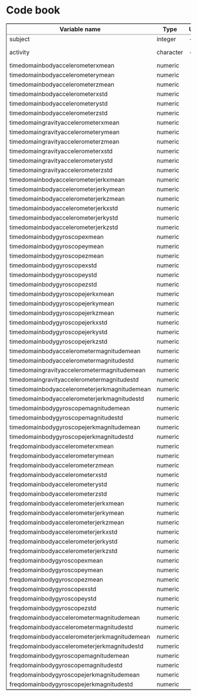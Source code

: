 
# Code book



<table border="2" cellspacing="0" cellpadding="6" rules="groups" frame="hsides">


<colgroup>
<col  class="left" />

<col  class="left" />

<col  class="left" />

<col  class="left" />
</colgroup>
<thead>
<tr>
<th scope="col" class="left">Variable name</th>
<th scope="col" class="left">Type</th>
<th scope="col" class="left">Unit</th>
<th scope="col" class="left">Description</th>
</tr>
</thead>

<tbody>
<tr>
<td class="left">subject</td>
<td class="left">integer</td>
<td class="left">-</td>
<td class="left">Subject id</td>
</tr>


<tr>
<td class="left">activity</td>
<td class="left">character</td>
<td class="left">-</td>
<td class="left">Subject's activity</td>
</tr>


<tr>
<td class="left">timedomainbodyaccelerometerxmean</td>
<td class="left">numeric</td>
<td class="left">&#xa0;</td>
<td class="left">&#xa0;</td>
</tr>


<tr>
<td class="left">timedomainbodyaccelerometerymean</td>
<td class="left">numeric</td>
<td class="left">&#xa0;</td>
<td class="left">&#xa0;</td>
</tr>


<tr>
<td class="left">timedomainbodyaccelerometerzmean</td>
<td class="left">numeric</td>
<td class="left">&#xa0;</td>
<td class="left">&#xa0;</td>
</tr>


<tr>
<td class="left">timedomainbodyaccelerometerxstd</td>
<td class="left">numeric</td>
<td class="left">&#xa0;</td>
<td class="left">&#xa0;</td>
</tr>


<tr>
<td class="left">timedomainbodyaccelerometerystd</td>
<td class="left">numeric</td>
<td class="left">&#xa0;</td>
<td class="left">&#xa0;</td>
</tr>


<tr>
<td class="left">timedomainbodyaccelerometerzstd</td>
<td class="left">numeric</td>
<td class="left">&#xa0;</td>
<td class="left">&#xa0;</td>
</tr>


<tr>
<td class="left">timedomaingravityaccelerometerxmean</td>
<td class="left">numeric</td>
<td class="left">&#xa0;</td>
<td class="left">&#xa0;</td>
</tr>


<tr>
<td class="left">timedomaingravityaccelerometerymean</td>
<td class="left">numeric</td>
<td class="left">&#xa0;</td>
<td class="left">&#xa0;</td>
</tr>


<tr>
<td class="left">timedomaingravityaccelerometerzmean</td>
<td class="left">numeric</td>
<td class="left">&#xa0;</td>
<td class="left">&#xa0;</td>
</tr>


<tr>
<td class="left">timedomaingravityaccelerometerxstd</td>
<td class="left">numeric</td>
<td class="left">&#xa0;</td>
<td class="left">&#xa0;</td>
</tr>


<tr>
<td class="left">timedomaingravityaccelerometerystd</td>
<td class="left">numeric</td>
<td class="left">&#xa0;</td>
<td class="left">&#xa0;</td>
</tr>


<tr>
<td class="left">timedomaingravityaccelerometerzstd</td>
<td class="left">numeric</td>
<td class="left">&#xa0;</td>
<td class="left">&#xa0;</td>
</tr>


<tr>
<td class="left">timedomainbodyaccelerometerjerkxmean</td>
<td class="left">numeric</td>
<td class="left">&#xa0;</td>
<td class="left">&#xa0;</td>
</tr>


<tr>
<td class="left">timedomainbodyaccelerometerjerkymean</td>
<td class="left">numeric</td>
<td class="left">&#xa0;</td>
<td class="left">&#xa0;</td>
</tr>


<tr>
<td class="left">timedomainbodyaccelerometerjerkzmean</td>
<td class="left">numeric</td>
<td class="left">&#xa0;</td>
<td class="left">&#xa0;</td>
</tr>


<tr>
<td class="left">timedomainbodyaccelerometerjerkxstd</td>
<td class="left">numeric</td>
<td class="left">&#xa0;</td>
<td class="left">&#xa0;</td>
</tr>


<tr>
<td class="left">timedomainbodyaccelerometerjerkystd</td>
<td class="left">numeric</td>
<td class="left">&#xa0;</td>
<td class="left">&#xa0;</td>
</tr>


<tr>
<td class="left">timedomainbodyaccelerometerjerkzstd</td>
<td class="left">numeric</td>
<td class="left">&#xa0;</td>
<td class="left">&#xa0;</td>
</tr>


<tr>
<td class="left">timedomainbodygyroscopexmean</td>
<td class="left">numeric</td>
<td class="left">&#xa0;</td>
<td class="left">&#xa0;</td>
</tr>


<tr>
<td class="left">timedomainbodygyroscopeymean</td>
<td class="left">numeric</td>
<td class="left">&#xa0;</td>
<td class="left">&#xa0;</td>
</tr>


<tr>
<td class="left">timedomainbodygyroscopezmean</td>
<td class="left">numeric</td>
<td class="left">&#xa0;</td>
<td class="left">&#xa0;</td>
</tr>


<tr>
<td class="left">timedomainbodygyroscopexstd</td>
<td class="left">numeric</td>
<td class="left">&#xa0;</td>
<td class="left">&#xa0;</td>
</tr>


<tr>
<td class="left">timedomainbodygyroscopeystd</td>
<td class="left">numeric</td>
<td class="left">&#xa0;</td>
<td class="left">&#xa0;</td>
</tr>


<tr>
<td class="left">timedomainbodygyroscopezstd</td>
<td class="left">numeric</td>
<td class="left">&#xa0;</td>
<td class="left">&#xa0;</td>
</tr>


<tr>
<td class="left">timedomainbodygyroscopejerkxmean</td>
<td class="left">numeric</td>
<td class="left">&#xa0;</td>
<td class="left">&#xa0;</td>
</tr>


<tr>
<td class="left">timedomainbodygyroscopejerkymean</td>
<td class="left">numeric</td>
<td class="left">&#xa0;</td>
<td class="left">&#xa0;</td>
</tr>


<tr>
<td class="left">timedomainbodygyroscopejerkzmean</td>
<td class="left">numeric</td>
<td class="left">&#xa0;</td>
<td class="left">&#xa0;</td>
</tr>


<tr>
<td class="left">timedomainbodygyroscopejerkxstd</td>
<td class="left">numeric</td>
<td class="left">&#xa0;</td>
<td class="left">&#xa0;</td>
</tr>


<tr>
<td class="left">timedomainbodygyroscopejerkystd</td>
<td class="left">numeric</td>
<td class="left">&#xa0;</td>
<td class="left">&#xa0;</td>
</tr>


<tr>
<td class="left">timedomainbodygyroscopejerkzstd</td>
<td class="left">numeric</td>
<td class="left">&#xa0;</td>
<td class="left">&#xa0;</td>
</tr>


<tr>
<td class="left">timedomainbodyaccelerometermagnitudemean</td>
<td class="left">numeric</td>
<td class="left">&#xa0;</td>
<td class="left">&#xa0;</td>
</tr>


<tr>
<td class="left">timedomainbodyaccelerometermagnitudestd</td>
<td class="left">numeric</td>
<td class="left">&#xa0;</td>
<td class="left">&#xa0;</td>
</tr>


<tr>
<td class="left">timedomaingravityaccelerometermagnitudemean</td>
<td class="left">numeric</td>
<td class="left">&#xa0;</td>
<td class="left">&#xa0;</td>
</tr>


<tr>
<td class="left">timedomaingravityaccelerometermagnitudestd</td>
<td class="left">numeric</td>
<td class="left">&#xa0;</td>
<td class="left">&#xa0;</td>
</tr>


<tr>
<td class="left">timedomainbodyaccelerometerjerkmagnitudemean</td>
<td class="left">numeric</td>
<td class="left">&#xa0;</td>
<td class="left">&#xa0;</td>
</tr>


<tr>
<td class="left">timedomainbodyaccelerometerjerkmagnitudestd</td>
<td class="left">numeric</td>
<td class="left">&#xa0;</td>
<td class="left">&#xa0;</td>
</tr>


<tr>
<td class="left">timedomainbodygyroscopemagnitudemean</td>
<td class="left">numeric</td>
<td class="left">&#xa0;</td>
<td class="left">&#xa0;</td>
</tr>


<tr>
<td class="left">timedomainbodygyroscopemagnitudestd</td>
<td class="left">numeric</td>
<td class="left">&#xa0;</td>
<td class="left">&#xa0;</td>
</tr>


<tr>
<td class="left">timedomainbodygyroscopejerkmagnitudemean</td>
<td class="left">numeric</td>
<td class="left">&#xa0;</td>
<td class="left">&#xa0;</td>
</tr>


<tr>
<td class="left">timedomainbodygyroscopejerkmagnitudestd</td>
<td class="left">numeric</td>
<td class="left">&#xa0;</td>
<td class="left">&#xa0;</td>
</tr>


<tr>
<td class="left">freqdomainbodyaccelerometerxmean</td>
<td class="left">numeric</td>
<td class="left">&#xa0;</td>
<td class="left">&#xa0;</td>
</tr>


<tr>
<td class="left">freqdomainbodyaccelerometerymean</td>
<td class="left">numeric</td>
<td class="left">&#xa0;</td>
<td class="left">&#xa0;</td>
</tr>


<tr>
<td class="left">freqdomainbodyaccelerometerzmean</td>
<td class="left">numeric</td>
<td class="left">&#xa0;</td>
<td class="left">&#xa0;</td>
</tr>


<tr>
<td class="left">freqdomainbodyaccelerometerxstd</td>
<td class="left">numeric</td>
<td class="left">&#xa0;</td>
<td class="left">&#xa0;</td>
</tr>


<tr>
<td class="left">freqdomainbodyaccelerometerystd</td>
<td class="left">numeric</td>
<td class="left">&#xa0;</td>
<td class="left">&#xa0;</td>
</tr>


<tr>
<td class="left">freqdomainbodyaccelerometerzstd</td>
<td class="left">numeric</td>
<td class="left">&#xa0;</td>
<td class="left">&#xa0;</td>
</tr>


<tr>
<td class="left">freqdomainbodyaccelerometerjerkxmean</td>
<td class="left">numeric</td>
<td class="left">&#xa0;</td>
<td class="left">&#xa0;</td>
</tr>


<tr>
<td class="left">freqdomainbodyaccelerometerjerkymean</td>
<td class="left">numeric</td>
<td class="left">&#xa0;</td>
<td class="left">&#xa0;</td>
</tr>


<tr>
<td class="left">freqdomainbodyaccelerometerjerkzmean</td>
<td class="left">numeric</td>
<td class="left">&#xa0;</td>
<td class="left">&#xa0;</td>
</tr>


<tr>
<td class="left">freqdomainbodyaccelerometerjerkxstd</td>
<td class="left">numeric</td>
<td class="left">&#xa0;</td>
<td class="left">&#xa0;</td>
</tr>


<tr>
<td class="left">freqdomainbodyaccelerometerjerkystd</td>
<td class="left">numeric</td>
<td class="left">&#xa0;</td>
<td class="left">&#xa0;</td>
</tr>


<tr>
<td class="left">freqdomainbodyaccelerometerjerkzstd</td>
<td class="left">numeric</td>
<td class="left">&#xa0;</td>
<td class="left">&#xa0;</td>
</tr>


<tr>
<td class="left">freqdomainbodygyroscopexmean</td>
<td class="left">numeric</td>
<td class="left">&#xa0;</td>
<td class="left">&#xa0;</td>
</tr>


<tr>
<td class="left">freqdomainbodygyroscopeymean</td>
<td class="left">numeric</td>
<td class="left">&#xa0;</td>
<td class="left">&#xa0;</td>
</tr>


<tr>
<td class="left">freqdomainbodygyroscopezmean</td>
<td class="left">numeric</td>
<td class="left">&#xa0;</td>
<td class="left">&#xa0;</td>
</tr>


<tr>
<td class="left">freqdomainbodygyroscopexstd</td>
<td class="left">numeric</td>
<td class="left">&#xa0;</td>
<td class="left">&#xa0;</td>
</tr>


<tr>
<td class="left">freqdomainbodygyroscopeystd</td>
<td class="left">numeric</td>
<td class="left">&#xa0;</td>
<td class="left">&#xa0;</td>
</tr>


<tr>
<td class="left">freqdomainbodygyroscopezstd</td>
<td class="left">numeric</td>
<td class="left">&#xa0;</td>
<td class="left">&#xa0;</td>
</tr>


<tr>
<td class="left">freqdomainbodyaccelerometermagnitudemean</td>
<td class="left">numeric</td>
<td class="left">&#xa0;</td>
<td class="left">&#xa0;</td>
</tr>


<tr>
<td class="left">freqdomainbodyaccelerometermagnitudestd</td>
<td class="left">numeric</td>
<td class="left">&#xa0;</td>
<td class="left">&#xa0;</td>
</tr>


<tr>
<td class="left">freqdomainbodyaccelerometerjerkmagnitudemean</td>
<td class="left">numeric</td>
<td class="left">&#xa0;</td>
<td class="left">&#xa0;</td>
</tr>


<tr>
<td class="left">freqdomainbodyaccelerometerjerkmagnitudestd</td>
<td class="left">numeric</td>
<td class="left">&#xa0;</td>
<td class="left">&#xa0;</td>
</tr>


<tr>
<td class="left">freqdomainbodygyroscopemagnitudemean</td>
<td class="left">numeric</td>
<td class="left">&#xa0;</td>
<td class="left">&#xa0;</td>
</tr>


<tr>
<td class="left">freqdomainbodygyroscopemagnitudestd</td>
<td class="left">numeric</td>
<td class="left">&#xa0;</td>
<td class="left">&#xa0;</td>
</tr>


<tr>
<td class="left">freqdomainbodygyroscopejerkmagnitudemean</td>
<td class="left">numeric</td>
<td class="left">&#xa0;</td>
<td class="left">&#xa0;</td>
</tr>


<tr>
<td class="left">freqdomainbodygyroscopejerkmagnitudestd</td>
<td class="left">numeric</td>
<td class="left">&#xa0;</td>
<td class="left">&#xa0;</td>
</tr>
</tbody>
</table>
